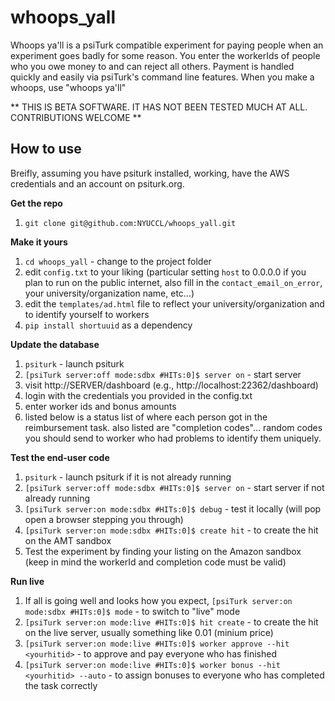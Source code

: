 whoops_yall
===========

Whoops ya'll is a psiTurk compatible experiment for paying people when an experiment goes badly for some reason.  You enter the workerIds of people who you owe money to and can reject all others.  Payment is handled quickly and easily via psiTurk's command line features.  When you make a whoops, use "whoops ya'll" 

** THIS IS BETA SOFTWARE.  IT HAS NOT BEEN TESTED MUCH AT ALL.  CONTRIBUTIONS WELCOME **

How to use
----------

Breifly, assuming you have psiturk installed, working, have the AWS credentials and an
account on psiturk.org.

**Get the repo**  

1. `git clone git@github.com:NYUCCL/whoops_yall.git`  

**Make it yours**  

1. `cd whoops_yall` - change to the project folder  
1. edit `config.txt` to your liking (particular setting `host` to 0.0.0.0 if you plan to run on the public internet, also fill in the `contact_email_on_error`, your university/organization name, etc...) 
1. edit the `templates/ad.html` file to reflect your university/organization and to identify yourself to workers 
1. `pip install shortuuid` as a dependency

**Update the database** 

1. `psiturk` - launch psiturk  
1. `[psiTurk server:off mode:sdbx #HITs:0]$ server on` - start server  
1. visit http://SERVER/dashboard (e.g., http://localhost:22362/dashboard)
1. login with the credentials you provided in the config.txt
1. enter worker ids and bonus amounts
1. listed below is a status list of where each person got in the reimbursement task.  also listed are "completion codes"... random codes you should send to worker who had problems to identify them uniquely.

**Test the end-user code**  

1. `psiturk` - launch psiturk if it is not already running
1. `[psiTurk server:off mode:sdbx #HITs:0]$ server on` - start server if not already running
1. `[psiTurk server:on mode:sdbx #HITs:0]$ debug` - test it locally  (will pop open a browser stepping you through)
1. `[psiTurk server:on mode:sdbx #HITs:0]$ create hit` - to create the hit on the AMT sandbox
1. Test the experiment by finding your listing on the Amazon sandbox (keep in mind the workerId and completion code
must be valid)

**Run live**  

1. If all is going well and looks how you expect, `[psiTurk server:on mode:sdbx #HITs:0]$ mode` - to switch to "live" mode  
1. `[psiTurk server:on mode:live #HITs:0]$ hit create` - to create the hit on the live server, usually something like 0.01 (minium price) 
1. `[psiTurk server:on mode:live #HITs:0]$ worker approve --hit <yourhitid>` - to approve and pay everyone who has finished
1. `[psiTurk server:on mode:live #HITs:0]$ worker bonus --hit <yourhitid> --auto` - to assign bonuses to everyone who has completed
the task correctly

